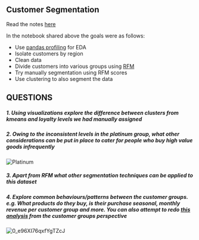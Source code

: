 ## Customer Segmentation

Read the notes [here](https://github.com/Joy879/ADS_REV_code/blob/main/028%20Lessson%20Customer%20Segment/notes.md)


In the notebook shared above  the goals were as follows:
* Use [pandas profiling](https://github.com/ydataai/pandas-profiling/blob/master/README.md) for EDA
* Isolate customers by region
* Clean data
* Divide customers into various groups using [RFM](https://en.wikipedia.org/wiki/RFM_(market_research))
* Try manually segmentation using RFM scores
* Use clustering to also segment the data

## QUESTIONS
##### 1. Using visualizations explore the difference between clusters from _kmeans_ and _loyalty levels_ we had manually assigned
##### 2. Owing to the inconsistent levels in the platinum group, what other considerations can be put in place to cater for people who buy high value goods infrequently
![Platinum](https://user-images.githubusercontent.com/70502261/195412550-b917c9f2-42e0-4bc3-a241-c4a815bd94c6.png)


##### 3. Apart from RFM what other segmentation techniques can be applied to this dataset
##### 4. Explore common behaviours/patterns between the customer groups. e.g. What products do they buy, is their purchase seasonal, monthly revenue per customer group and more. You can also attempt to redo [this analysis](https://github.com/Heytec/ADS_REV_code/blob/main/011%20lesson%20Retail%20%20analytics/Retail_Customer_Analysis.ipynb) from the customer groups perspective

![0_e96XI76qxfYgTZcJ](https://user-images.githubusercontent.com/70502261/195412876-9525b152-1886-40c0-8c41-5f9310c33439.png)
